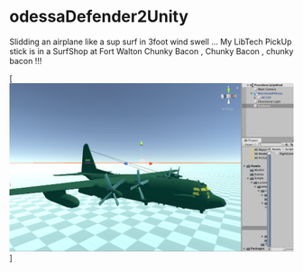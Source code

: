 # odessaDefender2Unity

Slidding an airplane like a sup surf in 3foot wind swell ...
My LibTech PickUp stick is in a SurfShop at Fort Walton
Chunky Bacon , Chunky Bacon , chunky bacon !!!

[![Falklands are British, que no se resistieran, por que sino los mataban ... ](https://raw.githubusercontent.com/rgarro/odessaDefender2Unity/main/ac130.png)]

